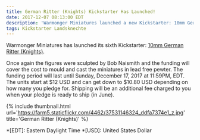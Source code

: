 ```yaml
---
title: German Ritter (Knights) Kickstarter Has Launched!
date: 2017-12-07 08:13:00 EDT
description: 'Warmonger Miniatures launched a new Kickstarter: 10mm German Ritter (Knights).'
tags: Kickstarter Landsknechte
---
```

Warmonger Miniatures has launched its sixth Kickstarter: [10mm German Ritter (Knights)](https://www.kickstarter.com/projects/1765086496/10mm-german-ritter-knights).

Once again the figures were sculpted by Bob Naismith and the funding will cover the cost to mould and cast the miniatures in lead free pewter. The funding period will last until Sunday, December 17, 2017 at 11:59<abbr>PM</abbr>, EDT. The units start at $12 USD and can get down to $10.80 USD depending on how many you pledge for. Shipping will be an additional fee charged to you when your pledge is ready to ship (in June).

{% include thumbnail.html url='https://farm5.staticflickr.com/4462/37531146324_ddfa7374e1_z.jpg' title='German Ritter (Knights)' %}

*[EDT]: Eastern Daylight Time
*[USD]: United States Dollar